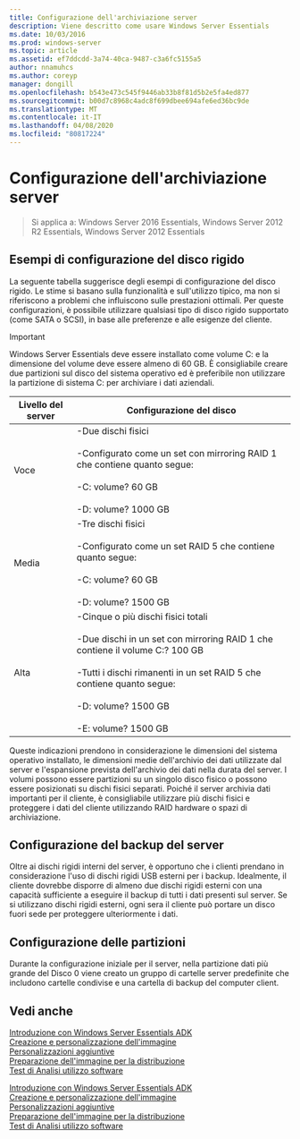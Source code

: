 ```yaml
---
title: Configurazione dell'archiviazione server
description: Viene descritto come usare Windows Server Essentials
ms.date: 10/03/2016
ms.prod: windows-server
ms.topic: article
ms.assetid: ef7ddcdd-3a74-40ca-9487-c3a6fc5155a5
author: nnamuhcs
ms.author: coreyp
manager: dongill
ms.openlocfilehash: b543e473c545f9446ab33b8f81d5b2e5fa4ed877
ms.sourcegitcommit: b00d7c8968c4adc8f699dbee694afe6ed36bc9de
ms.translationtype: MT
ms.contentlocale: it-IT
ms.lasthandoff: 04/08/2020
ms.locfileid: "80817224"
---
```

# <a name="configure-server-storage"></a>Configurazione dell'archiviazione server

>Si applica a: Windows Server 2016 Essentials, Windows Server 2012 R2 Essentials, Windows Server 2012 Essentials

## <a name="sample-hard-disk-configurations"></a>Esempi di configurazione del disco rigido  
 La seguente tabella suggerisce degli esempi di configurazione del disco rigido. Le stime si basano sulla funzionalità e sull'utilizzo tipico, ma non si riferiscono a problemi che influiscono sulle prestazioni ottimali. Per queste configurazioni, è possibile utilizzare qualsiasi tipo di disco rigido supportato (come SATA o SCSI), in base alle preferenze e alle esigenze del cliente.  
  
> [!IMPORTANT]
>   Windows Server Essentials deve essere installato come volume C: e la dimensione del volume deve essere almeno di 60 GB. È consigliabile creare due partizioni sul disco del sistema operativo ed è preferibile non utilizzare la partizione di sistema C: per archiviare i dati aziendali.  
  
|Livello del server|Configurazione del disco|  
|------------------|------------------------|  
|Voce|-Due dischi fisici<br /><br /> -Configurato come un set con mirroring RAID 1 che contiene quanto segue:<br /><br /> -C: volume? 60 GB<br /><br /> -D: volume? 1000 GB|  
|Media|-Tre dischi fisici<br /><br /> -Configurato come un set RAID 5 che contiene quanto segue:<br /><br /> -C: volume? 60 GB<br /><br /> -D: volume? 1500 GB|  
|Alta|-Cinque o più dischi fisici totali<br /><br /> -Due dischi in un set con mirroring RAID 1 che contiene il volume C:? 100 GB<br /><br /> -Tutti i dischi rimanenti in un set RAID 5 che contiene quanto segue:<br /><br /> -D: volume? 1500 GB<br /><br /> -E: volume? 1500 GB|  
  
 Queste indicazioni prendono in considerazione le dimensioni del sistema operativo installato, le dimensioni medie dell'archivio dei dati utilizzate dal server e l'espansione prevista dell'archivio dei dati nella durata del server. I volumi possono essere partizioni su un singolo disco fisico o possono essere posizionati su dischi fisici separati. Poiché il server archivia dati importanti per il cliente, è consigliabile utilizzare più dischi fisici e proteggere i dati del cliente utilizzando RAID hardware o spazi di archiviazione.  
  
## <a name="configuring-your-server-backup"></a>Configurazione del backup del server  
 Oltre ai dischi rigidi interni del server, è opportuno che i clienti prendano in considerazione l'uso di dischi rigidi USB esterni per i backup. Idealmente, il cliente dovrebbe disporre di almeno due dischi rigidi esterni con una capacità sufficiente a eseguire il backup di tutti i dati presenti sul server. Se si utilizzano dischi rigidi esterni, ogni sera il cliente può portare un disco fuori sede per proteggere ulteriormente i dati.  
  
## <a name="partition-configuration"></a>Configurazione delle partizioni  
 Durante la configurazione iniziale per il server, nella partizione dati più grande del Disco 0 viene creato un gruppo di cartelle server predefinite che includono cartelle condivise e una cartella di backup del computer client.  
  
## <a name="see-also"></a>Vedi anche  

 [Introduzione con Windows Server Essentials ADK](Getting-Started-with-the-Windows-Server-Essentials-ADK.md)   
 [Creazione e personalizzazione dell'immagine](Creating-and-Customizing-the-Image.md)   
 [Personalizzazioni aggiuntive](Additional-Customizations.md)   
 [Preparazione dell'immagine per la distribuzione](Preparing-the-Image-for-Deployment.md)   
 [Test di Analisi utilizzo software](Testing-the-Customer-Experience.md)

 [Introduzione con Windows Server Essentials ADK](../install/Getting-Started-with-the-Windows-Server-Essentials-ADK.md)   
 [Creazione e personalizzazione dell'immagine](../install/Creating-and-Customizing-the-Image.md)   
 [Personalizzazioni aggiuntive](../install/Additional-Customizations.md)   
 [Preparazione dell'immagine per la distribuzione](../install/Preparing-the-Image-for-Deployment.md)   
 [Test di Analisi utilizzo software](../install/Testing-the-Customer-Experience.md)


